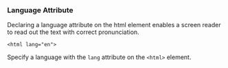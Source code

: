 ### Language Attribute  

Declaring a language attribute on the html element enables a screen reader to read out the text with correct pronunciation.  

<pre><code class="language-markup">&lt;html lang="en"&gt;
</code></pre>

Specify a language with the `lang` attribute on the `<html>` element.
